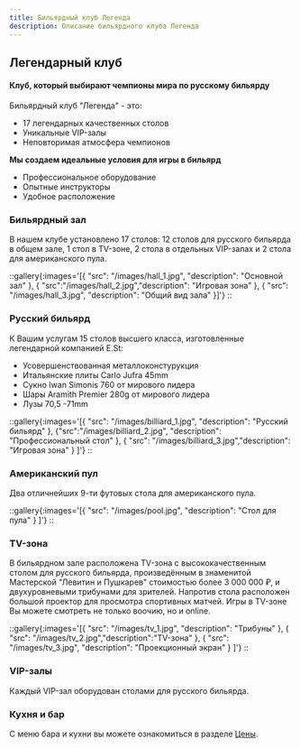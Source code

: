 ```yaml
---
title: Бильярдный клуб Легенда
description: Описание бильярдного клуба Легенда
---
```


## Легендарный клуб

#### Клуб, который выбирают чемпионы мира по русскому бильярду

Бильярдный клуб "Легенда" - это:

- 17 легендарных качественных столов
- Уникальные VIP-залы
- Неповторимая атмосфера чемпионов

**Мы создаем идеальные условия для игры в бильярд**

- Профессиональное оборудование
- Опытные инструкторы
- Удобное расположение

### Бильярдный зал

В нашем клубе установлено 17 столов: 12 столов для русского бильярда в общем зале, 1 стол в TV-зоне, 2 стола в отдельных VIP-залах и 2 стола для американского пула.

::gallery{:images='[{ "src": "/images/hall_1.jpg", "description": "Основной зал" }, { "src":"/images/hall_2.jpg","description": "Игровая зона" }, { "src": "/images/hall_3.jpg", "description": "Общий вид зала" }]'} 
::

### Русский бильярд

К Вашим услугам 15 столов высшего класса, изготовленные легендарной компанией E.St:

- Усовершенствованная металлоконстурукция
- Итальянские плиты Carlo Jufra 45mm
- Сукно Iwan Simonis 760 от мирового лидера
- Шары Aramith Premier 280g от мирового лидера
- Лузы 70,5 -71mm

::gallery{:images='[{ "src": "/images/billiard_1.jpg", "description": "Русский бильярд" }, {"src":"/images/billiard_2.jpg", "description": "Профессиональный стол" }, { "src": "/images/billiard_3.jpg","description": "Игровая зона" } ]'} 
::

### Американский пул

Два отличнейших 9-ти футовых стола для американского пула.

::gallery{:images='[{ "src": "/images/pool.jpg", "description": "Стол для пула" } ]'} 
::

### TV-зона

В бильярдном зале расположена TV-зона с высококачественным столом для русского бильярда, произведённым в знаменитой Мастерской "Левитин и Пушкарев" стоимостью более 3 000 000 ₽, и двухуровневыми трибунами для зрителей. Напротив стола расположен большой проектор для просмотра спортивных матчей. Игры в TV-зоне Вы можете смотреть не только воочию, но и online.

::gallery{:images='[{ "src": "/images/tv_1.jpg", "description": "Трибуны" }, { "src": "/images/tv_2.jpg","description":"TV-зона" }, { "src": "/images/tv_3.jpg", "description": "Проекционный экран" } ]'} 
::

### VIP-залы

Каждый VIP-зал оборудован столами для русского бильярда.

### Кухня и бар

С меню бара и кухни вы можете ознакомиться в разделе [Цены](price.html).
